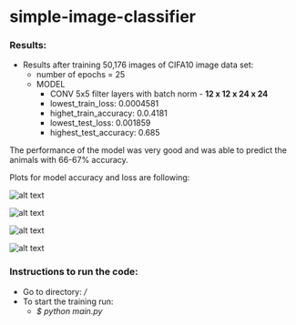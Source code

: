 # simple-image-classifier
### Results:
- Results after training 50,176 images of CIFA10 image data set:
    - number of epochs = 25
    - MODEL 
        - CONV 5x5 filter layers with batch norm - **12 x 12 x 24 x 24** 
        - lowest_train_loss: 0.0004581 
        - highet_train_accuracy: 0.0.4181 
        - lowest_test_loss: 0.001859 
        - highest_test_accuracy: 0.685

The performance of the model was very good and was able to predict the animals with 66-67% accuracy.

Plots for model accuracy and loss are following:

![alt text](./output/accuracy_5000images_15epochs.png?raw=true "Model accuracy with 50 images")

![alt text](./output/loss_5000images_15epochs.png?raw=true "Model loss with 5000 images")

![alt text](./output/accuracy_18000images_15epochs.png?raw=true "Model accuracy with 18000 images")

![alt text](./output/loss_18000images_15epochs.png?raw=true "Model loss with 18000 images")



### Instructions to run the code:

- Go to directory:  _/_
- To start the training run: 
    - _$ python main.py_
